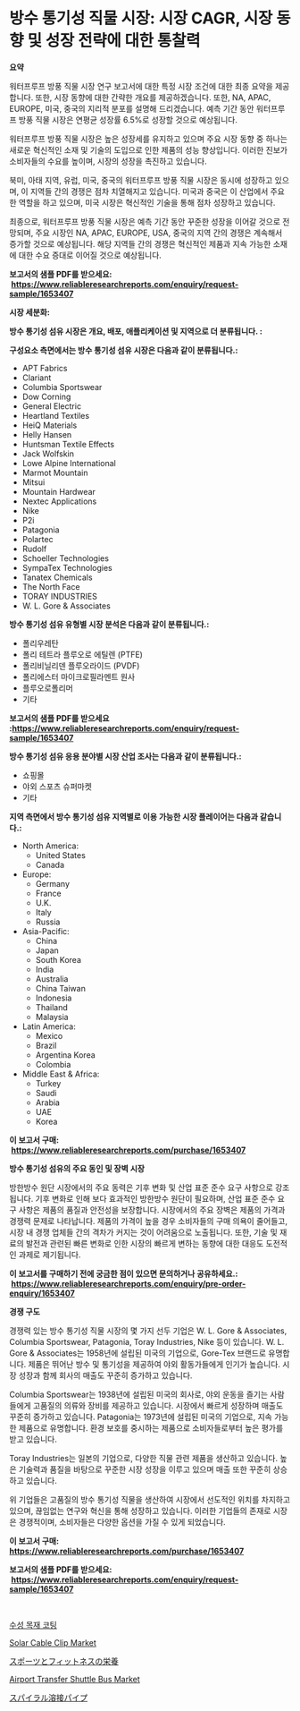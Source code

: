 <p><h1>방수 통기성 직물 시장: 시장 CAGR, 시장 동향 및 성장 전략에 대한 통찰력</h1></p><p><strong>요약</strong></p>
<p><p>워터프루프 방풍 직물 시장 연구 보고서에 대한 특정 시장 조건에 대한 최종 요약을 제공합니다. 또한, 시장 동향에 대한 간략한 개요를 제공하겠습니다. 또한, NA, APAC, EUROPE, 미국, 중국의 지리적 분포를 설명해 드리겠습니다. 예측 기간 동안 워터프루프 방풍 직물 시장은 연평균 성장률 6.5%로 성장할 것으로 예상됩니다.</p><p>워터프루프 방풍 직물 시장은 높은 성장세를 유지하고 있으며 주요 시장 동향 중 하나는 새로운 혁신적인 소재 및 기술의 도입으로 인한 제품의 성능 향상입니다. 이러한 진보가 소비자들의 수요를 높이며, 시장의 성장을 촉진하고 있습니다.</p><p>북미, 아태 지역, 유럽, 미국, 중국의 워터프루프 방풍 직물 시장은 동시에 성장하고 있으며, 이 지역들 간의 경쟁은 점차 치열해지고 있습니다. 미국과 중국은 이 산업에서 주요한 역할을 하고 있으며, 미국 시장은 혁신적인 기술을 통해 점차 성장하고 있습니다.</p><p>최종으로, 워터프루프 방풍 직물 시장은 예측 기간 동안 꾸준한 성장을 이어갈 것으로 전망되며, 주요 시장인 NA, APAC, EUROPE, USA, 중국의 지역 간의 경쟁은 계속해서 증가할 것으로 예상됩니다. 해당 지역들 간의 경쟁은 혁신적인 제품과 지속 가능한 소재에 대한 수요 증대로 이어질 것으로 예상됩니다.</p></p>
<p><strong>보고서의 샘플 PDF를 받으세요: &nbsp;<a href="https://www.reliableresearchreports.com/enquiry/request-sample/1653407">https://www.reliableresearchreports.com/enquiry/request-sample/1653407</a></strong></p>
<p><strong>시장 세분화:</strong></p>
<p><strong> 방수 통기성 섬유 시장은 개요, 배포, 애플리케이션 및 지역으로 더 분류됩니다. :</strong></p>
<p><strong>구성요소 측면에서는 방수 통기성 섬유 시장은 다음과 같이 분류됩니다.:</strong></p>
<p><ul><li>APT Fabrics</li><li>Clariant</li><li>Columbia Sportswear</li><li>Dow Corning</li><li>General Electric</li><li>Heartland Textiles</li><li>HeiQ Materials</li><li>Helly Hansen</li><li>Huntsman Textile Effects</li><li>Jack Wolfskin</li><li>Lowe Alpine International</li><li>Marmot Mountain</li><li>Mitsui</li><li>Mountain Hardwear</li><li>Nextec Applications</li><li>Nike</li><li>P2i</li><li>Patagonia</li><li>Polartec</li><li>Rudolf</li><li>Schoeller Technologies</li><li>SympaTex Technologies</li><li>Tanatex Chemicals</li><li>The North Face</li><li>TORAY INDUSTRIES</li><li>W. L. Gore & Associates</li></ul></p>
<p><strong> 방수 통기성 섬유 유형별 시장 분석은 다음과 같이 분류됩니다.:</strong></p>
<p><ul><li>폴리우레탄</li><li>폴리 테트라 플루오로 에틸렌 (PTFE)</li><li>폴리비닐리덴 플루오라이드 (PVDF)</li><li>폴리에스터 마이크로필라멘트 원사</li><li>플루오로폴리머</li><li>기타</li></ul></p>
<p><strong>보고서의 샘플 PDF를 받으세요 :<a href="https://www.reliableresearchreports.com/enquiry/request-sample/1653407">https://www.reliableresearchreports.com/enquiry/request-sample/1653407</a></strong></p>
<p><strong> 방수 통기성 섬유 응용 분야별 시장 산업 조사는 다음과 같이 분류됩니다.:</strong></p>
<p><ul><li>쇼핑몰</li><li>야외 스포츠 슈퍼마켓</li><li>기타</li></ul></p>
<p><strong>지역 측면에서 방수 통기성 섬유 지역별로 이용 가능한 시장 플레이어는 다음과 같습니다.:</strong></p>
<p><ul>
    <li>
        North America:
        <ul>
            <li>United States</li>
            <li>Canada</li>
        </ul>
    </li>
    <li>
        Europe:
        <ul>
            <li>Germany</li>
            <li>France</li>
            <li>U.K.</li>
            <li>Italy</li>
            <li>Russia</li>
        </ul>
    </li>
    <li>
        Asia-Pacific:
        <ul>
            <li>China</li>
            <li>Japan</li>
            <li>South Korea</li>
            <li>India</li>
            <li>Australia</li>
            <li>China Taiwan</li>
            <li>Indonesia</li>
            <li>Thailand</li>
            <li>Malaysia</li>
        </ul>
    </li>
    <li>
        Latin America:
        <ul>
            <li>Mexico</li>
            <li>Brazil</li>
            <li>Argentina Korea</li>
            <li>Colombia</li>
        </ul>
    </li>
    <li>
        Middle East & Africa:
        <ul>
            <li>Turkey</li>
            <li>Saudi</li>
            <li>Arabia</li>
            <li>UAE</li>
            <li>Korea</li>
        </ul>
    </li>
    </ul></p>
<p><strong>이 보고서 구매: &nbsp;<a href="https://www.reliableresearchreports.com/purchase/1653407">https://www.reliableresearchreports.com/purchase/1653407</a></strong></p>
<p><strong>방수 통기성 섬유의 주요 동인 및 장벽 시장</strong></p>
<p><p>방한방수 원단 시장에서의 주요 동력은 기후 변화 및 산업 표준 준수 요구 사항으로 강조됩니다. 기후 변화로 인해 보다 효과적인 방한방수 원단이 필요하며, 산업 표준 준수 요구 사항은 제품의 품질과 안전성을 보장합니다. 시장에서의 주요 장벽은 제품의 가격과 경쟁력 문제로 나타납니다. 제품의 가격이 높을 경우 소비자들의 구매 의욕이 줄어들고, 시장 내 경쟁 업체들 간의 격차가 커지는 것이 어려움으로 노출됩니다. 또한, 기술 및 재료의 발전과 관련된 빠른 변화로 인한 시장의 빠르게 변하는 동향에 대한 대응도 도전적인 과제로 제기됩니다.</p></p>
<p><strong>이 보고서를 구매하기 전에 궁금한 점이 있으면 문의하거나 공유하세요.: &nbsp;<a href="https://www.reliableresearchreports.com/enquiry/pre-order-enquiry/1653407">https://www.reliableresearchreports.com/enquiry/pre-order-enquiry/1653407</a></strong></p>
<p><strong>경쟁 구도</strong></p>
<p><p>경쟁력 있는 방수 통기성 직물 시장의 몇 가지 선두 기업은 W. L. Gore & Associates, Columbia Sportswear, Patagonia, Toray Industries, Nike 등이 있습니다. W. L. Gore & Associates는 1958년에 설립된 미국의 기업으로, Gore-Tex 브랜드로 유명합니다. 제품은 뛰어난 방수 및 통기성을 제공하여 야외 활동가들에게 인기가 높습니다. 시장 성장과 함께 회사의 매출도 꾸준히 증가하고 있습니다.</p><p>Columbia Sportswear는 1938년에 설립된 미국의 회사로, 야외 운동을 즐기는 사람들에게 고품질의 의류와 장비를 제공하고 있습니다. 시장에서 빠르게 성장하며 매출도 꾸준히 증가하고 있습니다. Patagonia는 1973년에 설립된 미국의 기업으로, 지속 가능한 제품으로 유명합니다. 환경 보호를 중시하는 제품으로 소비자들로부터 높은 평가를 받고 있습니다.</p><p>Toray Industries는 일본의 기업으로, 다양한 직물 관련 제품을 생산하고 있습니다. 높은 기술력과 품질을 바탕으로 꾸준한 시장 성장을 이루고 있으며 매출 또한 꾸준히 상승하고 있습니다.</p><p>위 기업들은 고품질의 방수 통기성 직물을 생산하여 시장에서 선도적인 위치를 차지하고 있으며, 끊임없는 연구와 혁신을 통해 성장하고 있습니다. 이러한 기업들의 존재로 시장은 경쟁적이며, 소비자들은 다양한 옵션을 가질 수 있게 되었습니다.</p></p>
<p><strong>이 보고서 구매: &nbsp; <a href="https://www.reliableresearchreports.com/purchase/1653407">https://www.reliableresearchreports.com/purchase/1653407</a></strong></p>
<p><strong>보고서의 샘플 PDF를 받으세요: &nbsp;<a href="https://www.reliableresearchreports.com/enquiry/request-sample/1653407">https://www.reliableresearchreports.com/enquiry/request-sample/1653407</a></strong><strong></strong></p>
<p>&nbsp;</p>
<p><p><a href="https://github.com/Penelolack456456/Market-Research-Report-List-1/blob/main/696194410809.md">수성 목재 코팅</a></p><p><a href="https://github.com/angelajermaine/Market-Research-Report-List-2/blob/main/solar-cable-clip-market.md">Solar Cable Clip Market</a></p><p><a href="https://github.com/cbigkbh02719/Market-Research-Report-List-1/blob/main/163047711691.md">スポーツとフィットネスの栄養</a></p><p><a href="https://issuu.com/reportprime-2/docs/airport-transfer-shuttle-bus-market-size-2030.pptx">Airport Transfer Shuttle Bus Market</a></p><p><a href="https://github.com/ReganWisoky2023/Market-Research-Report-List-1/blob/main/102209611692.md">スパイラル溶接パイプ</a></p></p>
